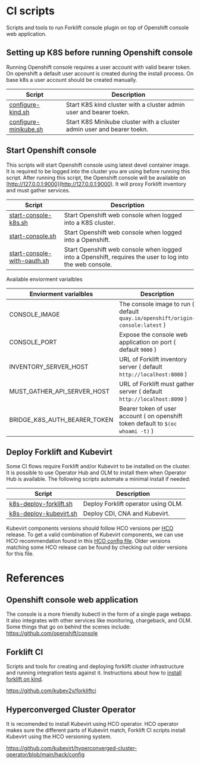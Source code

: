 # CI scripts

Scripts and tools to run Forklift console plugin on top of Openshift console web application.

## Setting up K8S before running Openshift console

Running Openshift console requires a user account with valid bearer token. On openshift
a default user account is created during the install process. On base k8s a user account
should be created manually.

| Script | Description  |
| -------|--------------|
| [configure-kind.sh](./configure-kind.sh) | Start K8S kind cluster with a cluster admin user and bearer toekn. |
| [configure-minikube.sh](./configure-minikube.sh) | Start K8S Minikube cluster with a cluster admin user and bearer toekn. |

## Start Openshift console

This scripts will start Openshift console using latest devel container image. It is required to be logged into the cluster
you are using before running this script. After running this script, the Openshift console will be available on [http://127.0.0.1:9000](http://127.0.0.1:9000). It will proxy Forklift inventory and must gather services.

| Script | Description  |
| -------|--------------|
| [start-console-k8s.sh](./start-console-k8s.sh) | Start Openshift web console when logged into a K8S cluster. |
| [start-console.sh](./start-console.sh) | Start Openshift web console when logged into a Openshift. |
| [start-console-with-oauth.sh](./start-console-with-oauth.sh) | Start Openshift web console when logged into a Openshift, requires the user to log into the web console. |

Available enviorment varialbles

| Enviorment varialbles | Description  |
| -------|--------------|
| CONSOLE_IMAGE | The console image to run ( default `quay.io/openshift/origin-console:latest` )|
| CONSOLE_PORT | Expose the console web application on port ( default `9000` )|
| INVENTORY_SERVER_HOST | URL of Forklift inventory server ( default `http://localhost:8080` )|
| MUST_GATHER_API_SERVER_HOST | URL of Forklift must gather server ( default `http://localhost:8090` )|
| BRIDGE_K8S_AUTH_BEARER_TOKEN | Bearer token of user account ( on openshift token default to `$(oc whoami -t)` )|

## Deploy Forklift and Kubevirt

Some CI flows require Forklift and/or Kubevirt to be installed on the cluster.  It is possible to use Operator Hub
and OLM to install them when Operator Hub is available.  The following scripts automate a minimal install if needed:

| Script | Description  |
| -------|--------------|
| [k8s-deploy-forklift.sh](./k8s-deploy-forklift.sh) | Deploy Forklift operator using OLM. |
| [k8s-deploy-kubevirt.sh](./k8s-deploy-kubevirt.sh) | Deploy CDI, CNA and Kubevirt. |

Kubevirt components versions should follow HCO versions per [HCO](https://github.com/kubevirt/hyperconverged-cluster-operator)
release.  To get a valid combination of Kubevirt components, we can use HCO recommendation found in this
[HCO config file](https://github.com/kubevirt/hyperconverged-cluster-operator/blob/main/hack/config).
Older versions matching some HCO release can be found by checking out older versions for this file.

# References

## Openshift console web application

The console is a more friendly kubectl in the form of a single page webapp. It also integrates with other services like monitoring, chargeback, and OLM. Some things that go on behind the scenes include:
https://github.com/openshift/console

## Forklift CI

Scripts and tools for creating and deploying forklift cluster infrastructure and running integration tests against it.
Instructions about how to [install forklift on kind](https://github.com/kubev2v/forkliftci/blob/main/INSTALL_FORKLIFT_ON_KIND.md).

https://github.com/kubev2v/forkliftci

## Hyperconverged Cluster Operator

It is recomended to install Kubevirt using HCO operator. HCO operator makes sure the different parts of Kubevirt match, Forklift CI scripts install Kubevirt using the HCO versioning system.

https://github.com/kubevirt/hyperconverged-cluster-operator/blob/main/hack/config